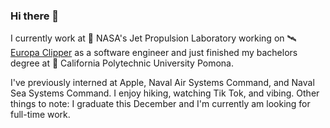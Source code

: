 ### Hi there 👋

I currently work at 🚀 NASA's Jet Propulsion Laboratory working on 🛰 [Europa Clipper](https://en.wikipedia.org/wiki/Europa_Clipper) as a software engineer and just finished my bachelors degree at 🐴 California Polytechnic University Pomona. 

I've previously interned at Apple, Naval Air Systems Command, and Naval Sea Systems Command.  I enjoy hiking, watching Tik Tok, and vibing.  Other things to note: I graduate this December and I'm currently am looking for full-time work.  
